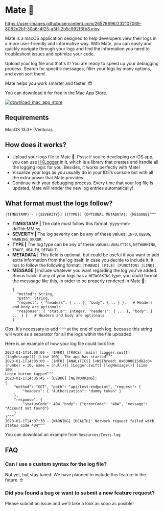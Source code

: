 # Mate 🧉

https://user-images.githubusercontent.com/26576696/232107069-8082d2b1-30a6-4f25-a5ff-2b5c992f6fb8.mov

Mate is a macOS application designed to help developers view their logs in a more user-friendly and informative way.
With Mate, you can easily and quickly navigate through your logs and find the information you need to troubleshoot issues and optimize your code.

Upload your log file and that's it! You are ready to speed up your debugging process.
Search for specific messages, filter your logs by many options, and even sort them!

Mate helps you work smarter and faster. 😎

You can download it for free in the Mac App Store.

[![download_mac_app_store](https://user-images.githubusercontent.com/26576696/232110340-5265e947-8659-43be-9e12-a7161ff74be1.svg)](https://apps.apple.com/us/app/matecito/id1669779910)

## Requirements

MacOS 13.0+ (Ventura).

## How does it works?

- Upload your logs file to Mate 🧉. Psss: if you’re developing an iOS app, you can use [HKLogger](https://github.com/Houlak/hklogger) in it, 
which is a library that creates and handle all the logging logic for you. Besides, it works perfectly with Mate!
- Visualize your logs as you usually do in your IDE’s console but with all the extra power that Mate provides.
- Continue with your debugging process. Every time that your log file is updated, Mate will render the new log entries automatically!

## What format must the logs follow?

`{TIMESTAMP} - [{SEVERITY}] [{TYPE}] {OPTIONAL METADATA}: {MESSAGE}^^^`

- **TIMESTAMP |** The date must follow this format: yyyy-mm-ddThh:MM:ss.
- **SEVERITY |** The log severity can be any of these values: `INFO`, `DEBUG`, `WARNING`, `ERROR`.
- **TYPE |** The log type can be any of these values: `ANALYTICS`, `NETWORKING`, `TRACE`, `HEALTH`, `DEFAULT`.
- **METADATA |** This field is optional, but could be useful if you want to add extra information from the log itself.
  In case you decide to include it, it has to follow the following format:
  `[THREAD] [FILE] [FUNCTION] [LINE]`.
- **MESSAGE |** Include whatever you want regarding the log you've added. 
  Bonus track: if any of your logs has a `NETWORKING` type, you could format the messsage like this, in order to be properly rendered in Mate 🧉:
  ```
  { 
    "method": String,
    "path": String,
    "request": { "headers": { ... }, "body": {... } },   # Headers and body are optionals
    "response": { "status": Integer, "headers": { ... }, "body": { ... } }   # Headers and body are optionals
  }
  ```

Obs: It's necessary to add `^^^` at the end of each log, because this string will work as a separator for all the logs within the file uploaded.

Here is an example of how your log file could look like:
```
2023-01-1T14:00:00 - [INFO] [TRACE] [main] [Logger.swift] [logMessage()] [Line 100]: The app has started^^^
2023-01-1T14:05:00 - [INFO] [ANALYTICS] [<NSThread: 0x6000015d82c0>{number = 10, name = (null)}] [Logger.swift] [logMessage()] [Line 100]:
Login button tapped^^^
2023-01-1T14:05:45 - [DEBUG] [NETWORKING]:
{
    "method": "GET", "path": "api/test-endpoint", "request": { 
        "headers": { "Authorization": "dummy token" }
    },
    "response": {
        "statusCode": 404,"body": {"errorCode": "404", "message": "Account not found"}
    }
}^^^
2023-01-1T14:07:30 - [WARNING] [HEALTH]: Network request failed with status code 404^^^
```

You can download an example from `Resources/Tests.log`

## FAQ
### Can I use a custom syntax for the log file?
Not yet, but stay tuned. We have planned to include this feature in the future. 🤓

### Did you found a bug or want to submit a new feature request?
Please submit an issue and we'll take a look as soon as posible!
